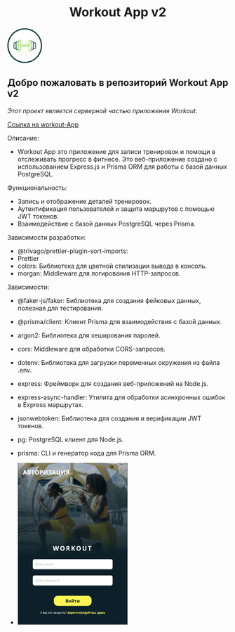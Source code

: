 <h1 align="center">Workout App v2</h1>
<div display="flex" justify-content="center" >
<img src="./public/wApp.svg" alt="Alt Text" width="80" height="80">

<h2>Добро пожаловать в репозиторий Workout App v2</h2>

*Этот проект является серверной частью приложения Workout.*

 [Cсылка на workout-App](http://1604079-cd56949.twc1.net/)

Описание:
* Workout App это приложение для записи тренировок и помощи в отслеживать прогресс в фитнесе. Это веб-приложение создано с использованием Express.js и Prisma ORM для работы с базой данных PostgreSQL.

Функциональность:

* Запись и отображение деталей тренировок.
* Аутентификация пользователей и защита маршрутов с помощью JWT токенов.
* Взаимодействие с базой данных PostgreSQL через Prisma.

Зависимости разработки:

* @trivago/prettier-plugin-sort-imports:
* Prettier
* colors: Библиотека для цветной стилизации вывода в консоль.
* morgan: Middleware для логирования HTTP-запросов.


Зависимости:
* @faker-js/faker: Библиотека для создания фейковых данных, полезная для тестирования.
* @prisma/client: Клиент Prisma для взаимодействия с базой данных.
* argon2: Библиотека для хеширования паролей.
* cors: Middleware для обработки CORS-запросов.
* dotenv:  Библиотека для загрузки переменных окружения из файла .env.
* express:  Фреймворк для создания веб-приложений на Node.js.
* express-async-handler: Утилита для обработки асинхронных ошибок в Express маршрутах.
* jsonwebtoken:  Библиотека для создания и верификации JWT токенов.
* pg: PostgreSQL клиент для Node.js.
* prisma: CLI и генератор кода для Prisma ORM.


* <img src="./public/preview.png" alt="Alt img" width="250" height="auto">